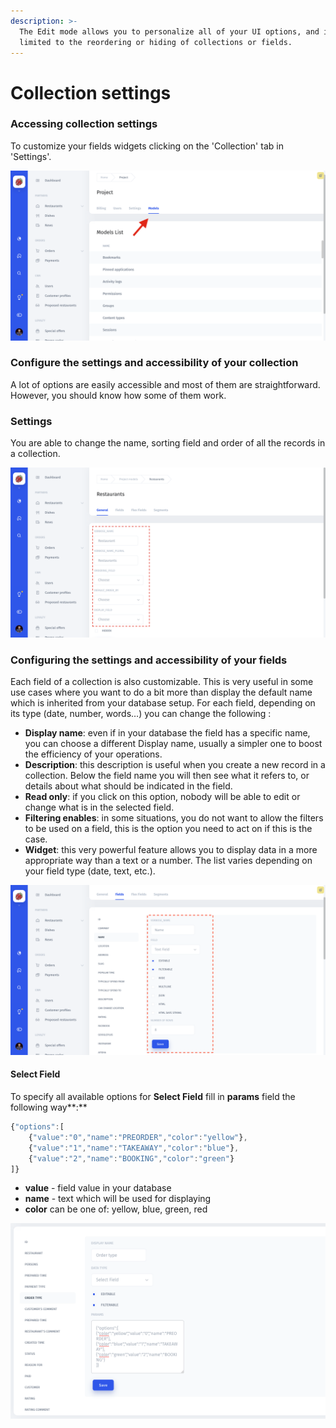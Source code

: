 ```yaml
---
description: >-
  The Edit mode allows you to personalize all of your UI options, and is not
  limited to the reordering or hiding of collections or fields.
---
```


# Collection settings

### Accessing collection settings

To customize your fields widgets clicking on the 'Collection' tab in 'Settings'.

![](../.gitbook/assets/snimok-ekrana-2019-01-15-v-1.21.04.png)

### Configure the settings and accessibility of your collection

A lot of options are easily accessible and most of them are straightforward. However, you should know how some of them work.

### **Settings**

You are able to change the name, sorting field and order of all the records in a collection.

![](../.gitbook/assets/snimok-ekrana-2019-01-15-v-1.15.25.png)

### Configuring the settings and accessibility of your fields

Each field of a collection is also customizable. This is very useful in some use cases where you want to do a bit more than display the default name which is inherited from your database setup. For each field, depending on its type \(date, number, words…\) you can change the following :

* **Display name**: even if in your database the field has a specific name, you can choose a different Display name, usually a simpler one to boost the efficiency of your operations.
* **Description**: this description is useful when you create a new record in a collection. Below the field name you will then see what it refers to, or details about what should be indicated in the field.
* **Read only**: if you click on this option, nobody will be able to edit or change what is in the selected field.
* **Filtering enables**: in some situations, you do not want to allow the filters to be used on a field, this is the option you need to act on if this is the case.
* **Widget**: this very powerful feature allows you to display data in a more appropriate way than a text or a number. The list varies depending on your field type \(date, text, etc.\).

![](../.gitbook/assets/snimok-ekrana-2019-01-15-v-1.18.43.png)

#### Select Field

To specify all available options for **Select Field** fill in **params** field the following way**:**

```javascript
{"options":[
    {"value":"0","name":"PREORDER","color":"yellow"},
    {"value":"1","name":"TAKEAWAY","color":"blue"},
    {"value":"2","name":"BOOKING","color":"green"}
]}
```

* **value** - field value in your database
* **name** - text which will be used for displaying
* **color** can be one of: yellow, blue, green, red

![](../.gitbook/assets/image%20%2856%29.png)









